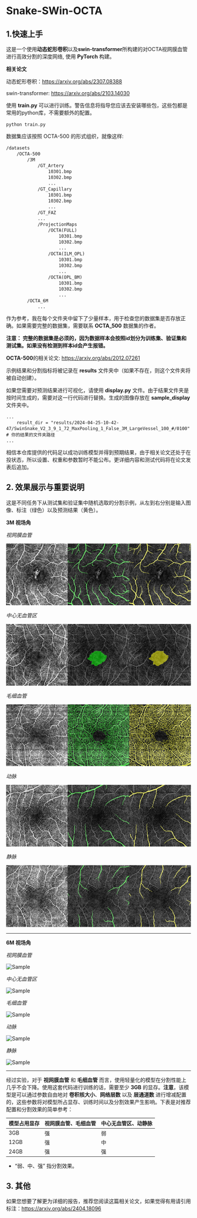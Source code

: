 # Snake-SWin-OCTA

## 1.快速上手

这是一个使用**动态蛇形卷积**以及**swin-transformer**所构建的对OCTA视网膜血管进行高效分割的深度网络, 使用 **PyTorch** 构建。

**相关论文**

动态蛇形卷积：https://arxiv.org/abs/2307.08388

swin-transformer: https://arxiv.org/abs/2103.14030

使用 **train.py** 可以进行训练。警告信息将指导您应该去安装哪些包，这些包都是常用的python库，不需要额外的配置。

    python train.py

数据集应该按照 OCTA-500 的形式组织，就像这样:

    /datasets
        /OCTA-500
            /3M
                /GT_Artery
                    10301.bmp
                    10302.bmp
                    ...
                /GT_Capillary
                    10301.bmp
                    10302.bmp
                    ...
                /GT_FAZ
                ...
                /ProjectionMaps
                    /OCTA(FULL)
                        10301.bmp
                        10302.bmp
                        ...
                    /OCTA(ILM_OPL)
                        10301.bmp
                        10302.bmp
                        ...
                    /OCTA(OPL_BM)
                        10301.bmp
                        10302.bmp
                        ...
            /OCTA_6M
                ...

作为参考，我在每个文件夹中留下了少量样本，用于检查您的数据集是否存放正确。如果需要完整的数据集，需要联系 **OCTA_500** 数据集的作者。

**注意： 完整的数据集是必须的，因为数据样本会按照id划分为训练集、验证集和测试集。如果没有检测到样本id会产生报错。**

**OCTA-500**的相关论文: https://arxiv.org/abs/2012.07261

示例结果和分割指标将被记录在 **results** 文件夹中（如果不存在，则这个文件夹将被自动创建）。

如果您需要对预测结果进行可视化，请使用 **display.py** 文件。由于结果文件夹是按时间生成的，需要对这一行代码进行替换。生成的图像存放在 **sample_display** 文件夹中。

    ...
        result_dir = "results/2024-04-25-10-42-47/SwinSnake_V2_3_9_1_72_MaxPooling_1_False_3M_LargeVessel_100_#/0100" # 你的结果的文件夹路径
    ...

相信本仓库提供的代码足以成功训练模型并得到预期结果，由于相关论文还处于在投状态，所以设置、权重和参数暂时不能公布。更详细内容和测试代码将在论文发表后追加。

## 2. 效果展示与重要说明

这是不同任务下从测试集和验证集中随机选取的分割示例，从左到右分别是输入图像、标注（绿色）以及预测结果（黄色）。

**3M 视场角**

*视网膜血管*

![Sample](./figures/RV_3M.gif)

*中心无血管区*

![Sample](./figures/FAZ_3M.gif)

*毛细血管*

![Sample](./figures/Capillary_3M.gif)

*动脉*

![Sample](./figures/Artery_3M.gif)

*静脉*

![Sample](./figures/Vein_3M.gif)

****

**6M 视场角**

*视网膜血管*

![Sample](./figures/RV_6M.gif)

*中心无血管区*

![Sample](./figures/FAZ_6M.gif)

*毛细血管*

![Sample](./figures/Capillary_6M.gif)

*动脉*

![Sample](./figures/Artery_6M.gif)

*静脉*

![Sample](./figures/Vein_6M.gif)

****

经过实验，对于 **视网膜血管** 和 **毛细血管** 而言，使用轻量化的模型在分割性能上几乎不会下降。使用这套代码进行训练的话，需要至少 **3GB** 的显存。**注意**，该模型是可以通过参数自由地对 **卷积核大小**、**网络层数** 以及 **层通道数** 进行增减配置的，这些参数将对模型所占显存、训练时间以及分割效果产生影响。下表是对推荐配置和分割效果的简单参考：

| 模型占用显存 | 视网膜血管、毛细血管 | 中心无血管区、动静脉 |
| ---   | --- | --- |
| 3GB   | 强 | 弱 |
| 12GB  | 强 | 中 |
| 24GB  | 强 | 强 |


* “弱、中、强” 指分割效果。

## 3. 其他

如果您想要了解更为详细的报告，推荐您阅读这篇相关论文，如果觉得有用请引用标注：https://arxiv.org/abs/2404.18096

